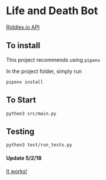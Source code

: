 # Life and Death Bot

[Riddles.io API](https://docs.riddles.io/game-of-life-and-death/api)


## To install
This project recommends using `pipenv`

In the project folder, simply run
```
pipenv install
```


## To Start
```
python3 src/main.py
```

## Testing
```
python3 test/run_tests.py
```

#### Update 5/2/18
[It works!](https://starapple.riddles.io/competitions/game-of-life-and-death/my/bot-revisions/62ea1931-1285-4acb-a7a6-b394fcaf5af2/submission-logs)
